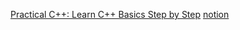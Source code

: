 [Practical C++: Learn C++ Basics Step by Step](https://www.udemy.com/course/practical-cpp/learn/lecture/27694884#overview)
[notion](https://www.notion.so/ringokwon/Practical-C-Learn-C-Basics-Step-by-Step-5h-2days-28c443f1272280939d40df2ee74d87b2?source=copy_link)

